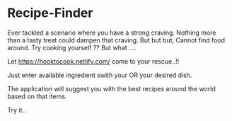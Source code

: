# Recipe-Finder

Ever tackled a scenario where you have a strong craving. Nothing more than a tasty treat could dampen that craving. But but but, Cannot find food around. Try cooking yourself ?? But what ....

Let https://hooktocook.netlify.com/ come to your rescue..!!

Just enter available ingredient swith your OR your desired dish.

The application will suggest you with the best recipes around the world based on that items.

Try it..
